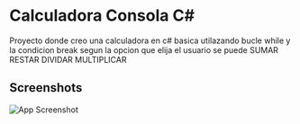 # Calculadora Consola C#

Proyecto donde creo una calculadora en c# basica utilazando bucle while y la condicion break segun la opcion que elija el usuario se puede SUMAR RESTAR DIVIDAR MULTIPLICAR 

## Screenshots

![App Screenshot](https://asset.cloudinary.com/dxgpy130c/675bdf0e010a3b31b0f9e014e1c900ee)
